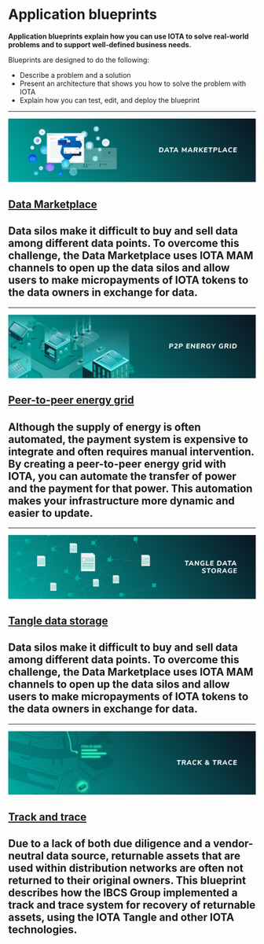 # Application blueprints

**Application blueprints explain how you can use IOTA to solve real-world problems and to support well-defined business needs.**

Blueprints are designed to do the following:

* Describe a problem and a solution
* Present an architecture that shows you how to solve the problem with IOTA
* Explain how you can test, edit, and deploy the blueprint

-------------------------
![Data Marketplace](../images/data-marketplace-thumbnail.png)
## [Data Marketplace](../data-marketplace/overview.md)
Data silos make it difficult to buy and sell data among different data points. To overcome this challenge, the Data Marketplace uses IOTA MAM channels to open up the data silos and allow users to make micropayments of IOTA tokens to the data owners in exchange for data.
-------------------------

-------------------------
![Peer-to-peer energy grid](../images/p2p-energy-grid-thumbnail.png)
## [Peer-to-peer energy grid](../data-marketplace/overview.md)
Although the supply of energy is often automated, the payment system is expensive to integrate and often requires manual intervention. By creating a peer-to-peer energy grid with IOTA, you can automate the transfer of power and the payment for that power. This automation makes your infrastructure more dynamic and easier to update.
-------------------------

-------------------------
![Tangle data storage](../images/tangle-data-storage-thumbnail.png)
## [Tangle data storage](../data-marketplace/overview.md)
Data silos make it difficult to buy and sell data among different data points. To overcome this challenge, the Data Marketplace uses IOTA MAM channels to open up the data silos and allow users to make micropayments of IOTA tokens to the data owners in exchange for data.
-------------------------

-------------------------
![Track and trace](../images/track-and-trace-thumbnail.png)
## [Track and trace](../track-and-trace/overview.md)
Due to a lack of both due diligence and a vendor-neutral data source, returnable assets that are used within distribution networks are often not returned to their original owners. This blueprint describes how the IBCS Group implemented a track and trace system for recovery of returnable assets, using the IOTA Tangle and other IOTA technologies.
-------------------------
